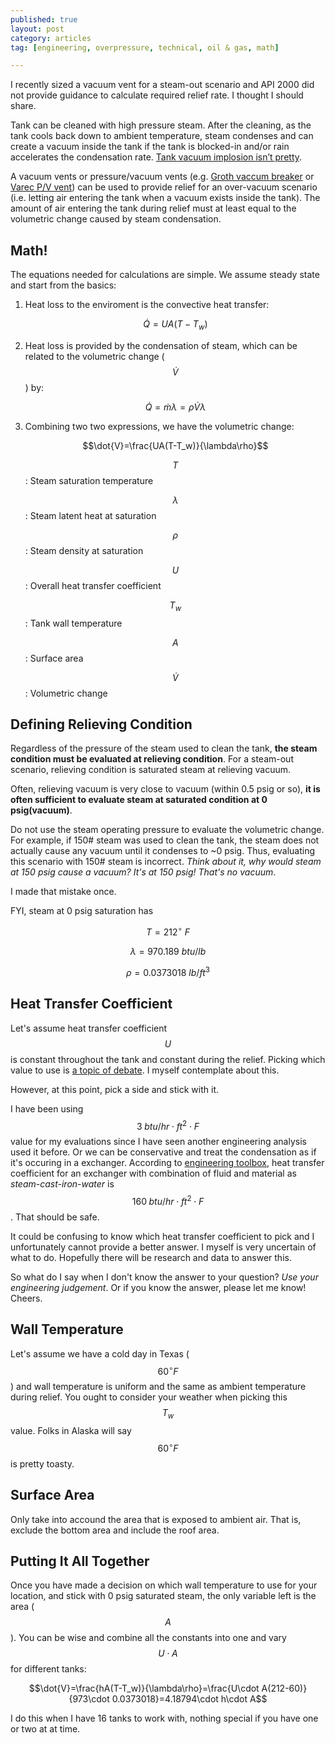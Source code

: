 ```yaml
---
published: true
layout: post
category: articles
tag: [engineering, overpressure, technical, oil & gas, math]

---
```


I recently sized a vacuum vent for a steam-out scenario and API 2000 did not provide guidance to calculate required relief rate. I thought I should share. 

Tank can be cleaned with high pressure steam. After the cleaning, as the tank cools back down to ambient temperature, steam condenses and can create a vacuum inside the tank if the tank is blocked-in and/or rain accelerates the condensation rate. [Tank vacuum implosion isn’t pretty](http://www.youtube.com/watch?v=Zz95_VvTxZM).

A vacuum vents or pressure/vacuum vents (e.g. [Groth vaccum breaker](http://www.grothcorp.com/en/product/cats/IndustrialProcessing/TankTopAppurtenances/1300A.html) or [Varec P/V vent]( http://valves.pentair.com/valves/products/pressure_relief_valves/tank_protection/?id=tcm:106-5807)) can be used to provide relief for an over-vacuum scenario (i.e. letting air entering the tank when a vacuum exists inside the tank). The amount of air entering the tank during relief must at least equal to the volumetric change caused by steam condensation. 

## Math!

The equations needed for calculations are simple. We assume steady state and start from the basics: 

1. Heat loss to the enviroment is the convective heat transfer:

    $$\dot{Q}=UA(T-T_w)$$

2. Heat loss is provided by the condensation of steam, which can be related to the volumetric change ($$\dot{V}$$) by:

    $$\dot{Q}=\dot{m}\lambda=\rho\dot{V}\lambda$$

3. Combining two two expressions, we have the volumetric change:

   $$\dot{V}=\frac{UA(T-T_w)}{\lambda\rho}$$
    
   $$T$$: Steam saturation temperature
   
   $$λ$$: Steam latent heat at saturation
   
   $$ρ$$: Steam density at saturation
   
   $$U$$: Overall heat transfer coefficient
   
   $$T_w$$: Tank wall temperature
   
   $$A$$: Surface area
   
   $$\dot{V}$$: Volumetric change

## Defining Relieving Condition

 Regardless of the pressure of the steam used to clean the tank, **the steam condition must be evaluated at relieving condition**. For a steam-out scenario, relieving condition is saturated steam at relieving vacuum. 
 
Often, relieving vacuum is very close to vacuum (within 0.5 psig or so), **it is often sufficient to evaluate steam at saturated condition at 0 psig(vacuum)**. 
 
Do not use the steam operating pressure to evaluate the volumetric change. For example, if 150# steam was used to clean the tank, the steam does not actually cause any vacuum until it condenses to ~0 psig. Thus, evaluating this scenario with 150# steam is incorrect. *Think about it, why would steam at 150 psig cause a vacuum? It's at 150 psig! That's no vacuum*.

I made that mistake once.

FYI, steam at 0 psig saturation has 

$$T = 212^{\circ}\: F$$

$$λ = 970.189\: btu/lb$$

$$ρ = 0.0373018\: lb/ft^3$$

## Heat Transfer Coefficient

Let's assume heat transfer coefficient $$U$$ is constant throughout the tank and constant during the relief. Picking which value to use is [a topic of debate](http://www.eng-tips.com/viewthread.cfm?qid=155185). I myself contemplate about this. 

However, at this point, pick a side and stick with it. 

I have been using $$3\; btu/hr\cdot ft^2\cdot F$$ value for my evaluations since I have seen another engineering analysis used it before. Or we can be conservative and treat the condensation as if it's occuring in a exchanger. According to [engineering toolbox](http://www.engineeringtoolbox.com/overall-heat-transfer-coefficients-d_284.html), heat transfer coefficient for an exchanger with combination of fluid and material as *steam-cast-iron-water* is $$160\; btu/hr\cdot ft^2\cdot F$$. That should be safe.

It could be confusing to know which heat transfer coefficient to pick and I unfortunately cannot provide a better answer. I myself is very uncertain of what to do. Hopefully there will be research and data to answer this.  

So what do I say when I don't know the answer to your question? *Use your engineering judgement*. Or if you know the answer, please let me know! Cheers.

## Wall Temperature
Let's assume we have a cold day in Texas ($$60^{\circ}F$$) and wall temperature is uniform and the same as ambient temperature during relief. You ought to consider your weather when picking this $$T_w$$ value. Folks in Alaska will say $$60^{\circ}F$$ is pretty toasty. 

## Surface Area 
Only take into accound the area that is exposed to ambient air. That is, exclude the bottom area and include the roof area. 

## Putting It All Together
Once you have made a decision on which wall temperature to use for your location, and stick with 0 psig saturated steam, the only variable left is the area ($$A$$). You can be wise and combine all the constants into one and vary $$U\cdot A$$ for different tanks:

$$\dot{V}=\frac{hA(T-T_w)}{\lambda\rho}=\frac{U\cdot A(212-60)}{973\cdot 0.0373018}=4.18794\cdot h\cdot A$$

I do this when I have 16 tanks to work with, nothing special if you have one or two at at time.
